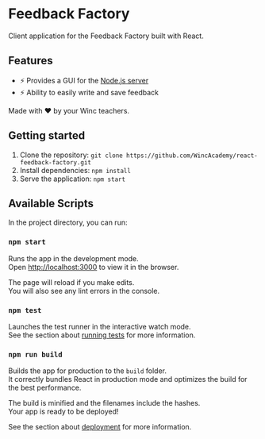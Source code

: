 # Feedback Factory

Client application for the Feedback Factory built with React.

## Features

- :zap: Provides a GUI for the [Node.js server](https://github.com/WincAcademy/node-feedback-factory)
- :zap: Ability to easily write and save feedback

Made with :heart: by your Winc teachers.

## Getting started

1. Clone the repository: `git clone https://github.com/WincAcademy/react-feedback-factory.git`
2. Install dependencies: `npm install`
4. Serve the application: `npm start`

## Available Scripts

In the project directory, you can run:

### `npm start`

Runs the app in the development mode.<br />
Open [http://localhost:3000](http://localhost:3000) to view it in the browser.

The page will reload if you make edits.<br />
You will also see any lint errors in the console.

### `npm test`

Launches the test runner in the interactive watch mode.<br />
See the section about [running tests](https://facebook.github.io/create-react-app/docs/running-tests) for more information.

### `npm run build`

Builds the app for production to the `build` folder.<br />
It correctly bundles React in production mode and optimizes the build for the best performance.

The build is minified and the filenames include the hashes.<br />
Your app is ready to be deployed!

See the section about [deployment](https://facebook.github.io/create-react-app/docs/deployment) for more information.
